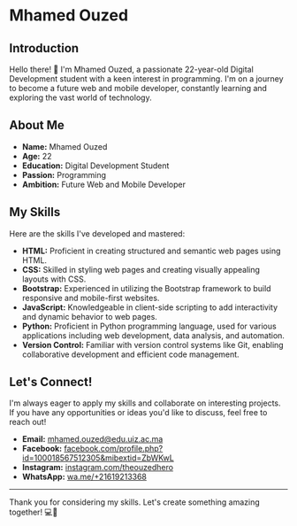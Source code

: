 # Mhamed Ouzed

## Introduction

Hello there! 👋 I'm Mhamed Ouzed, a passionate 22-year-old Digital Development student with a keen interest in programming. I'm on a journey to become a future web and mobile developer, constantly learning and exploring the vast world of technology.

## About Me

- **Name:** Mhamed Ouzed
- **Age:** 22
- **Education:** Digital Development Student
- **Passion:** Programming
- **Ambition:** Future Web and Mobile Developer

## My Skills

Here are the skills I've developed and mastered:

- **HTML:** Proficient in creating structured and semantic web pages using HTML.
- **CSS:** Skilled in styling web pages and creating visually appealing layouts with CSS.
- **Bootstrap:** Experienced in utilizing the Bootstrap framework to build responsive and mobile-first websites.
- **JavaScript:** Knowledgeable in client-side scripting to add interactivity and dynamic behavior to web pages.
- **Python:** Proficient in Python programming language, used for various applications including web development, data analysis, and automation.
- **Version Control:** Familiar with version control systems like Git, enabling collaborative development and efficient code management.

## Let's Connect!

I'm always eager to apply my skills and collaborate on interesting projects. If you have any opportunities or ideas you'd like to discuss, feel free to reach out!

- **Email:** [mhamed.ouzed@edu.uiz.ac.ma](mailto:mhamed.ouzed@edu.uiz.ac.ma)
- **Facebook:** [facebook.com/profile.php?id=100018567512305&mibextid=ZbWKwL](https://www.facebook.com/profile.php?id=100018567512305&mibextid=ZbWKwL)
- **Instagram:** [instagram.com/theouzedhero](https://www.instagram.com/theouzedhero/)
- **WhatsApp:** [wa.me/+21619213368](https://wa.me/+21619213368)

---

Thank you for considering my skills. Let's create something amazing together! 💻🚀
